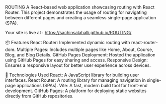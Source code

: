 ROUTING
A React-based web application showcasing routing with React Router. This project demonstrates the usage of routing for navigating between different pages and creating a seamless single-page application (SPA).

Your site is live at : https://sachinsalahalli.github.io/ROUTING/


📦 Features
React Router: Implemented dynamic routing with react-router-dom.
Multiple Pages: Includes multiple pages like Home, About, Course, Blog, and Blog Details.
GitHub Pages Deployment: Hosted the application using GitHub Pages for easy sharing and access.
Responsive Design: Ensures a responsive layout for better user experience across devices.

🔧 Technologies Used
React: A JavaScript library for building user interfaces.
React Router: A routing library for managing navigation in single-page applications (SPAs).
Vite: A fast, modern build tool for front-end development.
GitHub Pages: A platform for deploying static websites directly from GitHub repositories.

